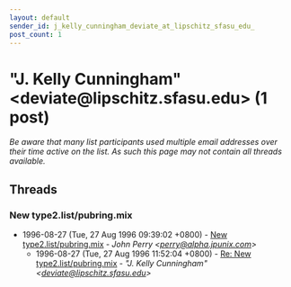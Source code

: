 ```yaml
---
layout: default
sender_id: j_kelly_cunningham_deviate_at_lipschitz_sfasu_edu_
post_count: 1
---
```


# "J. Kelly Cunningham" <deviate<span>@</span>lipschitz.sfasu.edu> (1 post)

_Be aware that many list participants used multiple email addresses over their time active on the list. As such this page may not contain all threads available._

## Threads

### New type2.list/pubring.mix
+ 1996-08-27 (Tue, 27 Aug 1996 09:39:02 +0800) - [New type2.list/pubring.mix](/archive/1996/08/c3f800a9c1e43b2e05fc62ea78230901ea60abc188db8e199a6ceecdc8d89dd8) - _John Perry \<perry@alpha.jpunix.com\>_
  + 1996-08-27 (Tue, 27 Aug 1996 11:52:04 +0800) - [Re: New type2.list/pubring.mix](/archive/1996/08/867c96cb26b523717fc518711b6df8faf48c74de7853748cfb4fa0b71bc31618) - _"J. Kelly Cunningham" \<deviate@lipschitz.sfasu.edu\>_

